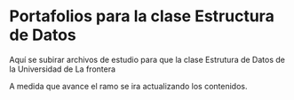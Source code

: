 # Portafolios para la clase Estructura de Datos
Aquí se subirar archivos de estudio para que la clase Estrutura de Datos de la Universidad de La frontera

A medida que avance el ramo se ira actualizando los contenidos.
